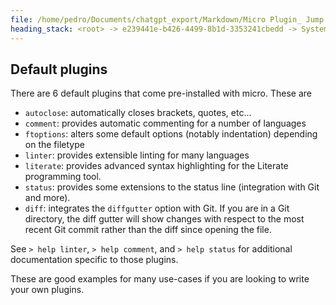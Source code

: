 ```yaml
---
file: /home/pedro/Documents/chatgpt_export/Markdown/Micro Plugin_ Jump Definitions.md
heading_stack: <root> -> e239441e-b426-4499-8b1d-3353241cbedd -> System -> c7ec2628-081c-4452-bad7-9d9408a37dbe -> System -> aaa2959b-ba07-4598-ae83-f18f3743ceda -> User -> 55a82fb5-6597-4870-bc54-3f056fcc765d -> Assistant -> aaa28f27-4c2e-43e0-bd23-02e759e2a046 -> User -> 13728b7a-2735-4e1d-9a06-14e6d8e00587 -> Assistant -> aaa22449-e24e-47d9-8610-6cdba5cba27e -> User -> 8726a647-85de-484c-a4a8-09246e56d7d3 -> Assistant -> aaa2dc7a-7bca-4ccf-b445-8af0a21c8fe5 -> User -> Plugins -> Lua callbacks -> Accessing micro functions -> Accessing the Go standard library -> Adding help files, syntax files, or colorschemes in your plugin -> Default plugins
---
```

## Default plugins

There are 6 default plugins that come pre-installed with micro. These are

* `autoclose`: automatically closes brackets, quotes, etc...
* `comment`: provides automatic commenting for a number of languages
* `ftoptions`: alters some default options (notably indentation) depending on the filetype
* `linter`: provides extensible linting for many languages
* `literate`: provides advanced syntax highlighting for the Literate
   programming tool.
* `status`: provides some extensions to the status line (integration with
   Git and more).
* `diff`: integrates the `diffgutter` option with Git. If you are in a Git
   directory, the diff gutter will show changes with respect to the most
   recent Git commit rather than the diff since opening the file.

See `> help linter`, `> help comment`, and `> help status` for additional
documentation specific to those plugins.

These are good examples for many use-cases if you are looking to write
your own plugins.

